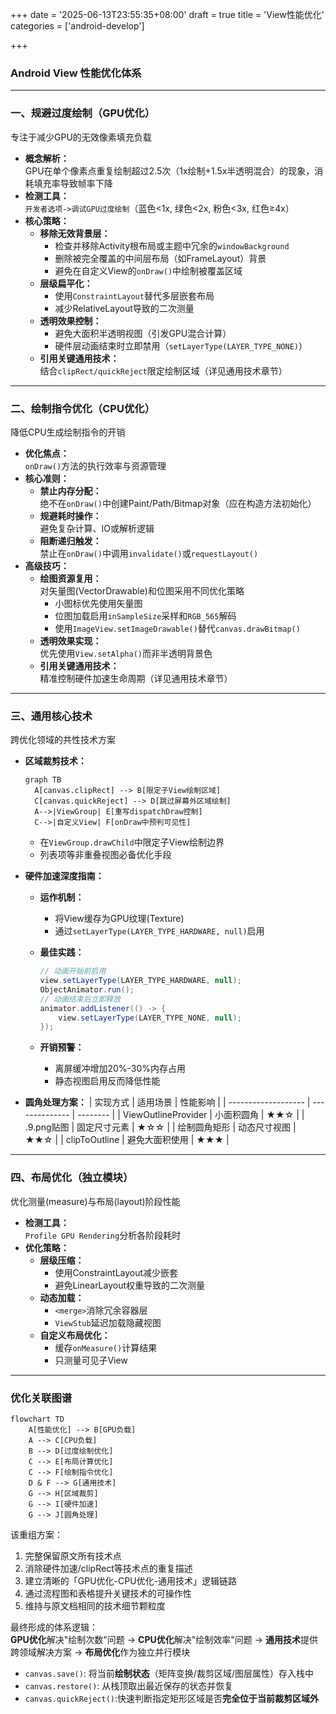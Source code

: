 +++
date = '2025-06-13T23:55:35+08:00'
draft = true
title = 'View性能优化'
categories = ['android-develop']

+++

### Android View 性能优化体系

---

### 一、规避过度绘制（GPU优化）
专注于减少GPU的无效像素填充负载

*   **概念解析：**  
    GPU在单个像素点重复绘制超过2.5次（1x绘制+1.5x半透明混合）的现象，消耗填充率导致帧率下降
*   **检测工具：**  
    `开发者选项->调试GPU过度绘制`（蓝色<1x, 绿色<2x, 粉色<3x, 红色≥4x）
*   **核心策略：**
    *   **移除无效背景层：**
        - 检查并移除Activity根布局或主题中冗余的`windowBackground`
        - 删除被完全覆盖的中间层布局（如FrameLayout）背景
        - 避免在自定义View的`onDraw()`中绘制被覆盖区域
    *   **层级扁平化：**
        - 使用`ConstraintLayout`替代多层嵌套布局
        - 减少RelativeLayout导致的二次测量
    *   **透明效果控制：**
        - 避免大面积半透明视图（引发GPU混合计算）
        - 硬件层动画结束时立即禁用（`setLayerType(LAYER_TYPE_NONE)`）
    *   **引用关键通用技术：**  
        结合`clipRect/quickReject`限定绘制区域（详见通用技术章节）

---

### 二、绘制指令优化（CPU优化）
降低CPU生成绘制指令的开销

*   **优化焦点：**  
    `onDraw()`方法的执行效率与资源管理
*   **核心准则：**
    *   **禁止内存分配：**  
        绝不在`onDraw()`中创建Paint/Path/Bitmap对象（应在构造方法初始化）
    *   **规避耗时操作：**  
        避免复杂计算、IO或解析逻辑
    *   **阻断递归触发：**  
        禁止在`onDraw()`中调用`invalidate()`或`requestLayout()`
*   **高级技巧：**
    *   **绘图资源复用：**  
        对矢量图(VectorDrawable)和位图采用不同优化策略
        - 小图标优先使用矢量图
        - 位图加载启用`inSampleSize`采样和`RGB_565`解码
        - 使用`ImageView.setImageDrawable()`替代`canvas.drawBitmap()`
    *   **透明效果实现：**  
        优先使用`View.setAlpha()`而非半透明背景色
    *   **引用关键通用技术：**  
        精准控制硬件加速生命周期（详见通用技术章节）

---

### 三、通用核心技术
跨优化领域的共性技术方案

*   **区域裁剪技术：**
    ```mermaid
    graph TB
      A[canvas.clipRect] --> B[限定子View绘制区域]
      C[canvas.quickReject] --> D[跳过屏幕外区域绘制]
      A-->|ViewGroup| E[重写dispatchDraw控制]
      C-->|自定义View| F[onDraw中预判可见性]
    ```
    - 在`ViewGroup.drawChild`中限定子View绘制边界
    - 列表项等非重叠视图必备优化手段
    
*   **硬件加速深度指南：**
    *   **运作机制：**
        - 将View缓存为GPU纹理(Texture)
        - 通过`setLayerType(LAYER_TYPE_HARDWARE, null)`启用
    *   **最佳实践：**
        
        ```java
        // 动画开始前启用
        view.setLayerType(LAYER_TYPE_HARDWARE, null);
        ObjectAnimator.run();
        // 动画结束后立即释放
        animator.addListener(() -> {
            view.setLayerType(LAYER_TYPE_NONE, null);
        });
        ```
    *   **开销预警：**
        - 离屏缓冲增加20%-30%内存占用
        - 静态视图启用反而降低性能
    
*   **圆角处理方案：**
    | 实现方式            | 适用场景       | 性能影响 |
    | ------------------- | -------------- | -------- |
    | ViewOutlineProvider | 小面积圆角     | ★★☆      |
    | .9.png贴图          | 固定尺寸元素   | ★☆☆      |
    | 绘制圆角矩形        | 动态尺寸视图   | ★★☆      |
    | clipToOutline       | 避免大面积使用 | ★★★      |

---

### 四、布局优化（独立模块）
优化测量(measure)与布局(layout)阶段性能

*   **检测工具：**  
    `Profile GPU Rendering`分析各阶段耗时
*   **优化策略：**
    *   **层级压缩：**
        - 使用ConstraintLayout减少嵌套
        - 避免LinearLayout权重导致的二次测量
    *   **动态加载：**
        - `<merge>`消除冗余容器层
        - `ViewStub`延迟加载隐藏视图
    *   **自定义布局优化：**
        - 缓存`onMeasure()`计算结果
        - 只测量可见子View

---

### 优化关联图谱
```mermaid
flowchart TD
    A[性能优化] --> B[GPU负载]
    A --> C[CPU负载]
    B --> D[过度绘制优化]
    C --> E[布局计算优化]
    C --> F[绘制指令优化]
    D & F --> G[通用技术]
    G --> H[区域裁剪]
    G --> I[硬件加速]
    G --> J[圆角处理]
```

该重组方案：
1. 完整保留原文所有技术点
2. 消除硬件加速/clipRect等技术点的重复描述
3. 建立清晰的「GPU优化-CPU优化-通用技术」逻辑链路
4. 通过流程图和表格提升关键技术的可操作性
5. 维持与原文档相同的技术细节颗粒度

最终形成的体系逻辑：  
**GPU优化**解决"绘制次数"问题 → **CPU优化**解决"绘制效率"问题 → **通用技术**提供跨领域解决方案 → **布局优化**作为独立并行模块

- `canvas.save()`: 将当前**绘制状态**（矩阵变换/裁剪区域/图层属性）存入栈中
- `canvas.restore()`: 从栈顶取出最近保存的状态并恢复
- `canvas.quickReject()`:快速判断指定矩形区域是否**完全位于当前裁剪区域外**
